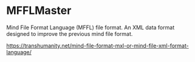 # MFFLMaster
Mind File Format Language (MFFL) file format.  An XML data format designed to improve the previous mind file format.


https://transhumanity.net/mind-file-format-mxl-or-mind-file-xml-format-language/ 
